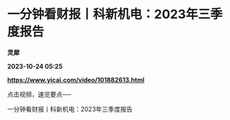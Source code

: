 # 一分钟看财报丨科新机电：2023年三季度报告
**灵犀**

**2023-10-24 05:25**

**https://www.yicai.com/video/101882613.html**

点击视频，速览要点──

一分钟看财报丨科新机电：2023年三季度报告